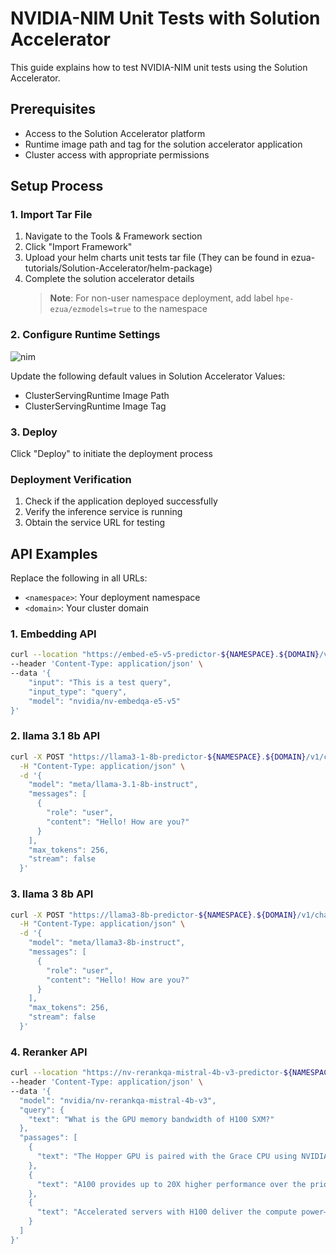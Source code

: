 # NVIDIA-NIM Unit Tests with Solution Accelerator

This guide explains how to test NVIDIA-NIM unit tests using the Solution Accelerator.

## Prerequisites

- Access to the Solution Accelerator platform
- Runtime image path and tag for the solution accelerator application
- Cluster access with appropriate permissions

## Setup Process

### 1. Import Tar File
1. Navigate to the Tools & Framework section
2. Click "Import Framework"
3. Upload your helm charts unit tests tar file (They can be found in ezua-tutorials/Solution-Accelerator/helm-package) 
4. Complete the solution accelerator details
   > **Note**: For non-user namespace deployment, add label `hpe-ezua/ezmodels=true` to the namespace

### 2. Configure Runtime Settings
![nim](https://github.com/user-attachments/assets/e064bf1c-8539-4169-9290-9ea0a7f272cb)

Update the following default values in Solution Accelerator Values:
- ClusterServingRuntime Image Path
- ClusterServingRuntime Image Tag

### 3. Deploy
Click "Deploy" to initiate the deployment process

### Deployment Verification
1. Check if the application deployed successfully
2. Verify the inference service is running
3. Obtain the service URL for testing

## API Examples

Replace the following in all URLs:
- `<namespace>`: Your deployment namespace
- `<domain>`: Your cluster domain

### 1. Embedding API

```bash
curl --location "https://embed-e5-v5-predictor-${NAMESPACE}.${DOMAIN}/v1/embeddings" \
--header 'Content-Type: application/json' \
--data '{
    "input": "This is a test query",
    "input_type": "query",
    "model": "nvidia/nv-embedqa-e5-v5"
}'
```
### 2. llama 3.1 8b API

```bash
curl -X POST "https://llama3-1-8b-predictor-${NAMESPACE}.${DOMAIN}/v1/chat/completions" \
  -H "Content-Type: application/json" \
  -d '{
    "model": "meta/llama-3.1-8b-instruct",
    "messages": [
      {
        "role": "user",
        "content": "Hello! How are you?"
      }
    ],
    "max_tokens": 256,
    "stream": false
  }'
```

### 3. llama 3 8b API

```bash
curl -X POST "https://llama3-8b-predictor-${NAMESPACE}.${DOMAIN}/v1/chat/completions" \
  -H "Content-Type: application/json" \
  -d '{
    "model": "meta/llama3-8b-instruct",
    "messages": [
      {
        "role": "user",
        "content": "Hello! How are you?"
      }
    ],
    "max_tokens": 256,
    "stream": false
  }'
```

### 4. Reranker API
```bash
curl --location "https://nv-rerankqa-mistral-4b-v3-predictor-${NAMESPACE}.${DOMAIN}/v1/ranking" \
--header 'Content-Type: application/json' \
--data '{
  "model": "nvidia/nv-rerankqa-mistral-4b-v3",
  "query": {
    "text": "What is the GPU memory bandwidth of H100 SXM?"
  },
  "passages": [
    {
      "text": "The Hopper GPU is paired with the Grace CPU using NVIDIA'\''s ultra-fast chip-to-chip interconnect, delivering 900GB/s of bandwidth, 7X faster than PCIe Gen5. This innovative design will deliver up to 30X higher aggregate system memory bandwidth to the GPU compared to today'\''s fastest servers and up to 10X higher performance for applications running terabytes of data."
    },
    {
      "text": "A100 provides up to 20X higher performance over the prior generation and can be partitioned into seven GPU instances to dynamically adjust to shifting demands. The A100 80GB debuts the world'\''s fastest memory bandwidth at over 2 terabytes per second (TB/s) to run the largest models and datasets."
    },
    {
      "text": "Accelerated servers with H100 deliver the compute power—along with 3 terabytes per second (TB/s) of memory bandwidth per GPU and scalability with NVLink and NVSwitch™."
    }
  ]
}'
